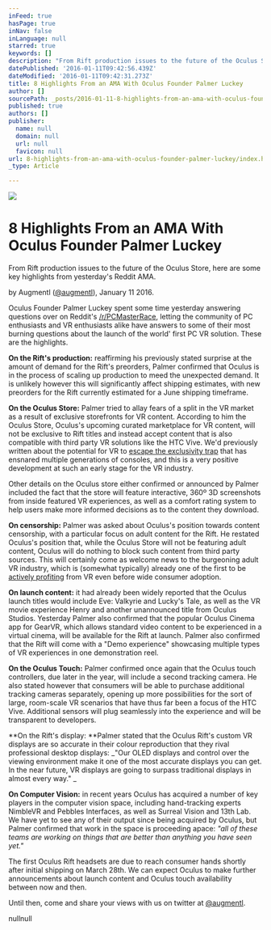 ```yaml
---
inFeed: true
hasPage: true
inNav: false
inLanguage: null
starred: true
keywords: []
description: "From Rift production issues to the future of the Oculus Store, here are some key highlights from yesterday's Reddit AMA. "
datePublished: '2016-01-11T09:42:56.439Z'
dateModified: '2016-01-11T09:42:31.273Z'
title: 8 Highlights From an AMA With Oculus Founder Palmer Luckey
author: []
sourcePath: _posts/2016-01-11-8-highlights-from-an-ama-with-oculus-founder-palmer-luckey.md
published: true
authors: []
publisher:
  name: null
  domain: null
  url: null
  favicon: null
url: 8-highlights-from-an-ama-with-oculus-founder-palmer-luckey/index.html
_type: Article

---
```

![](https://the-grid-user-content.s3-us-west-2.amazonaws.com/ae72a450-c4e2-4762-99b1-b0a163b96c54.jpg)

# 8 Highlights From an AMA With Oculus Founder Palmer Luckey

From Rift production issues to the future of the Oculus Store, here are some key highlights from yesterday's Reddit AMA. 

by Augmentl ([@augmentl][0]), January 11 2016\.

Oculus Founder Palmer Luckey spent some time yesterday answering questions over on Reddit's [/r/PCMasterRace][1], letting the community of PC enthusiasts and VR enthusiasts alike have answers to some of their most burning questions about the launch of the world' first PC VR solution. These are the highlights.

**On the Rift's production:** reaffirming his previously stated surprise at the amount of demand for the Rift's preorders, Palmer confirmed that Oculus is in the process of scaling up production to meed the unexpected demand. It is unlikely however this will significantly affect shipping estimates, with new preorders for the Rift currently estimated for a June shipping timeframe.

**On the Oculus Store:** Palmer tried to allay fears of a split in the VR market as a result of exclusive storefronts for VR content. According to him the Oculus Store,  Oculus's upcoming curated marketplace for VR content, will not be exclusive to Rift titles and instead accept content that is also compatible with third party VR solutions like the HTC Vive. We'd previously written about the potential for VR to [escape the exclusivity trap][2] that has ensnared multiple generations of consoles, and this is a very positive development at such an early stage for the VR industry. 

Other details on the Oculus store either confirmed or announced by Palmer included the fact that the store will feature interactive, 360º 3D screenshots from inside featured VR experiences, as well as a comfort rating system to help users make more informed decisions as to the content they download. 

**On censorship:** Palmer was asked about Oculus's position towards content censorship, with a particular focus on adult content for the Rift. He restated Oculus's position that, while the Oculus Store will not be featuring adult content, Oculus will do nothing to block such content from third party sources. This will certainly come as welcome news to the burgeoning adult VR industry, which is (somewhat typically) already one of the first to be [actively profiting][3] from VR even before wide consumer adoption.

**On launch content:** it had already been widely reported that the Oculus launch titles would include Eve: Valkyrie and Lucky's Tale, as well as the VR movie experience Henry and another unannounced title from Oculus Studios. Yesterday Palmer also confirmed that the popular Oculus Cinema app for GearVR, which allows standard video content to be experienced in a virtual cinema, will be available for the Rift at launch. Palmer also confirmed that the Rift will come with a "Demo experience" showcasing multiple types of VR experiences in one demonstration reel.

**On the Oculus Touch:** Palmer confirmed once again that the Oculus touch controllers, due later in the year, will include a second tracking camera. He also stated however that consumers will be able to purchase additional tracking cameras separately, opening up more possibilities for the sort of large, room-scale VR scenarios that have thus far been a focus of the HTC Vive. Additional sensors will plug seamlessly into the experience and will be transparent to developers.

**On the Rift's display: **Palmer stated that the Oculus Rift's custom VR displays are so accurate in their colour reproduction that they rival professional desktop displays: _"Our OLED displays and control over the viewing environment make it one of the most accurate displays you can get. In the near future, VR displays are going to surpass traditional displays in almost every way." _

**On Computer Vision:** in recent years Oculus has acquired a number of key players in the computer vision space, including hand-tracking experts NimbleVR and Pebbles Interfaces, as well as Surreal Vision and 13th Lab. We have yet to see any of their output since being acquired by Oculus, but Palmer confirmed that work in the space is proceeding apace: _"all of these teams are working on things that are better than anything you have seen yet."_

The first Oculus Rift headsets are due to reach consumer hands shortly after initial shipping on March 28th. We can expect Oculus to make further announcements about launch content and Oculus touch availability between now and then. 

Until then, come and share your views with us on twitter at [@augmentl][0].

nullnull

[0]: http://twitter.com/augmentl
[1]: https://www.reddit.com/r/pcmasterrace/comments/40ea0x/i_am_palmer_luckey_founder_of_oculus_and_designer/
[2]: http://augmentl.io/can-virtual-reality-escape-the-exclusivity-trap/
[3]: http://www.fastcompany.com/3055302/dont-look-now-but-you-probably-will-porn-is-already-big-business-in-vr